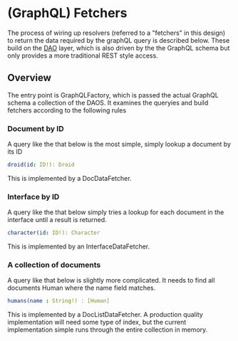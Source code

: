 # (GraphQL) Fetchers

The process of wiring up resolvers (referred to a "fetchers" in this design) to return the data required 
by the graphQL query is described below. These build on the [DAO](daos) layer, which is also driven by the 
the GraphQL schema but only provides a more traditional REST style access. 

## Overview 

The entry point is GraphQLFactory, which is passed the actual GraphQL schema a collection of the DAOS. It 
examines the queryies and build fetchers according to the following rules 

### Document by ID 

A query like the that below is the most simple, simply lookup a document by its ID

```yaml
droid(id: ID!): Droid
``` 

This is implemented by a DocDataFetcher.


### Interface by ID 

A query like the that below simply tries a lookup for each document in the 
interface until a result is returned.

```yaml
character(id: ID!): Character
```

This is implemented by an InterfaceDataFetcher.

### A collection of documents 

A query like that below is slightly more complicated. It needs to find all documents Human where the 
name field matches.

```yaml
humans(name : String!) : [Human]
```

This is implemented by a DocListDataFetcher.  A production quality implementation will need some type of 
index, but the current implementation simple runs through the entire collection in memory. 
